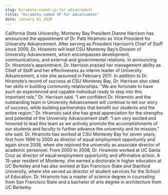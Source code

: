 ```yaml
---
slug: hiramoto-named-vp-for-advancement
title: "Hiramoto named VP for advancement"
date: January 01 2020
---
```


 
<p>
  California State University, Monterey Bay President Dianne Harrison has
  announced the appointment of Dr. Patti Hiramoto as Vice President for
  University Advancement. After serving as President Harrison’s Chief of Staff
  since 2009, Dr. Hiramoto will lead CSU Monterey Bay’s Division of University
  Advancement, which encompasses development, communications, and external and
  governmental relations. In announcing Dr. Hiramoto’s appointment, Dr. Harrison
  praised her management ability as Chief of Staff and her effectiveness as
  interim leader of University Advancement, a role she assumed in February 2011.
  In addition to Dr. Hiramoto’s record of success at CSU Monterey Bay, Dr.
  Harrison also cited her skills in building community relationships. “We are
  fortunate to have such an experienced and capable individual ready to step
  into this important role,” Dr. Harrison said. “I am confident Dr. Hiramoto and
  the outstanding team in University Advancement will continue to tell our story
  of success, while building partnerships that benefit our students and the
  entire region.” Dr. Hiramoto said she has great appreciation for the strengths
  and potential of the University Advancement staff. “I am very excited and
  honored to lead this team as we actively promote the accomplishments of our
  students and faculty to further advance the university and its mission,” she
  said. Dr. Hiramoto has worked at CSU Monterey Bay for seven years, first from
  1996 to 2000 as director of equal employment opportunity and again since 2008,
  when she rejoined the university as associate director of academic personnel.
  From 2000 to 2008, Dr. Hiramoto worked at UC Santa Cruz as director of equal
  employment opportunity and affirmative action. A 15-year resident of Monterey,
  she earned a doctorate in higher education at UC Berkeley and has also worked
  at San Francisco State and Stanford University, where she served as director
  of student services for the School of Education. Dr. Hiramoto has a master of
  science degree in counseling from San Francisco State and a bachelor of arts
  degree in architecture from UC Berkeley.
</p>
 
